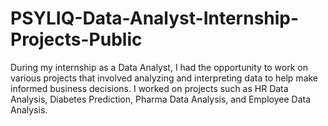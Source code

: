 # PSYLIQ-Data-Analyst-Internship-Projects-Public
During my internship as a Data Analyst, I had the opportunity to work on various projects that involved analyzing and interpreting data to help make informed business decisions. I worked on projects such as HR Data Analysis, Diabetes Prediction, Pharma Data Analysis, and Employee Data Analysis.
